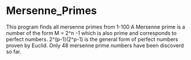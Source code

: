 # Mersenne_Primes
This program finds all mersenne primes from 1-100
A Mersenne prime is a number of the form M = 2^n -1 which is also prime and corresponds to perfect numbers.
2^(p-1)(2^p-1) is the general form of perfect numbers proven by Euclid. Only 48 mersenne prime numbers have been discoverd so far.
